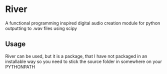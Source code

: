 # River
A functional programming inspired digital audio creation module for python outputting to .wav files using scipy

## Usage
River can be used, but it is a package, that I have not packaged in an installable way so you need to stick the source folder in somewhere on your PYTHONPATH